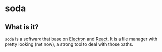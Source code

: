 soda
====

What is it?
-----------

`soda` is a software that base on [Electron](https://www.electronjs.org/)
and [React](https://reactjs.org/). It is a file manager with pretty
looking (not now), a strong tool to deal with those paths.
